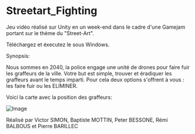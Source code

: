 # Streetart_Fighting
Jeu vidéo réalisé sur Unity en un week-end dans le cadre d'une Gamejam portant sur le thème du "Street-Art".

Téléchargez et éxecutez le sous Windows.


Synopsis:

Nous sommes en 2040, la police engage une unité de drones pour faire fuir les graffeurs de la ville.
Votre but est simple, trouver et éradiquer les graffeurs avant le temps imparti.
Pour cela deux options s'offrent à vous : les faire fuir ou les ELIMINER.

Voici la carte avec la position des graffeurs:

![Image](https://i.imgur.com/u2Omedr.png)


Réalisé par Victor SIMON, Baptiste MOTTIN, Peter BESSONE, Rémi BALBOUS et Pierre BARILLEC
